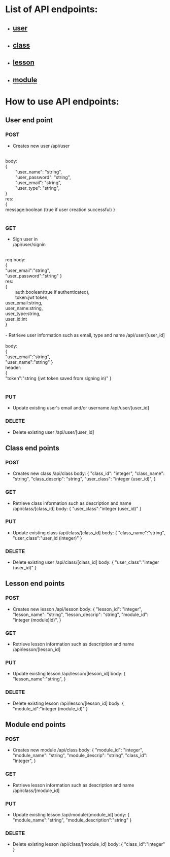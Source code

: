 
# List of API endpoints:
- ## [user](#user-end-point)
- ## [class](#class-end-points)
- ## [lesson](#lesson-end-points)
- ## [module](#module-end-points)

# How to use API endpoints:

## User end point

### POST
- Creates new user
/api/user
</br>
body:</br>
{</br>
        "user_name": "string",</br>
        "user_password": "string",</br>
        "user_email": "string",</br>
        "user_type": "string",</br>
}</br>
res:</br>
{</br>
	message:boolean (true if user creation successful)
}</br>
</br>

### GET 
- Sign user in</br>
/api/user/signin</br>
</br>
req.body:</br>
{</br>
	"user_email":"string",</br>
	"user_password":"string"
}</br>
res:</br>
{</br>
        auth:boolean(true if authenticated),</br>
        token:jwt token,</br>
	user_email:string,</br>
	user_name:string,</br>
	user_type:string,</br>
	user_id:int</br>
}</br>
</br>
- Retrieve user information such as email, type and name
/api/user/[user_id]</br>
</br>
body:</br>
{</br>
	"user_email":"string",</br>
	"user_name":"string"
}</br>
header:</br>
{</br>
	"token":"string (jwt token saved from signing in)"
}</br>
</br>


### PUT
- Update existing user's email and/or username
/api/user/[user_id]

### DELETE
- Delete existing user
/api/user/[user_id]


## Class end points

### POST
- Creates new class
/api/class
body:
{
    "class_id": "integer",
    "class_name": "string",
    "class_descrip": "string",
    "user_class": "integer (user_id)",
}

### GET 
- Retrieve class information such as description and name
/api/class/[class_id]
body:
{
	"user_class":"integer (user_id)"
}

### PUT
- Update existing class
/api/class/[class_id]
body:
{
	"class_name":"string",
	"user_class":"user_id (integer)"
}


### DELETE
- Delete existing user
/api/class/[class_id]
body:
{
	"user_class":"integer (user_id)"
}

## Lesson end points

### POST
- Creates new lesson
/api/lesson
body:
{
    "lesson_id": "integer",
    "lesson_name": "string",
    "lesson_descrip": "string",
    "module_id": "integer (module)id)",
}

### GET 
- Retrieve lesson information such as description and name
/api/lesson/[lesson_id]


### PUT
- Update existing lesson
/api/lesson/[lesson_id]
body:
{
	"lesson_name":"string",
}


### DELETE
- Delete existing lesson
/api/lesson/[lesson_id]
body:
{
	"module_id":"integer (module_id)"
}

## Module end points

### POST
- Creates new module
/api/class
body:
{
    "module_id": "integer",
    "module_name": "string",
    "module_descrip": "string",
    "class_id": "integer",
}

### GET 
- Retrieve lesson information such as description and name
/api/class/[module_id]


### PUT
- Update existing lesson
/api/module/[module_id]
body:
{
	"module_name":"string",
	"module_description":"string"
}


### DELETE
- Delete existing lesson
/api/class/[module_id]
body:
{
	"class_id":"integer"
}
